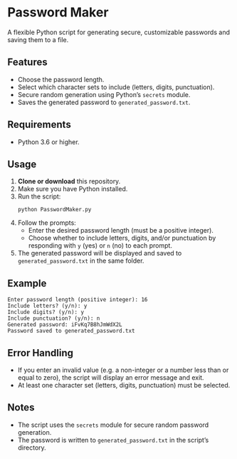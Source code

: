 # Password Maker

A flexible Python script for generating secure, customizable passwords and saving them to a file.

## Features

- Choose the password length.
- Select which character sets to include (letters, digits, punctuation).
- Secure random generation using Python’s `secrets` module.
- Saves the generated password to `generated_password.txt`.

## Requirements

- Python 3.6 or higher.

## Usage

1. **Clone or download** this repository.
2. Make sure you have Python installed.
3. Run the script:
   ```
   python PasswordMaker.py
   ```
4. Follow the prompts:
   - Enter the desired password length (must be a positive integer).
   - Choose whether to include letters, digits, and/or punctuation by responding with `y` (yes) or `n` (no) to each prompt.
5. The generated password will be displayed and saved to `generated_password.txt` in the same folder.

## Example

```
Enter password length (positive integer): 16
Include letters? (y/n): y
Include digits? (y/n): y
Include punctuation? (y/n): n
Generated password: iFvKq7B8hJmWdX2L
Password saved to generated_password.txt
```

## Error Handling

- If you enter an invalid value (e.g. a non-integer or a number less than or equal to zero), the script will display an error message and exit.
- At least one character set (letters, digits, punctuation) must be selected.

## Notes

- The script uses the `secrets` module for secure random password generation.
- The password is written to `generated_password.txt` in the script’s directory.
